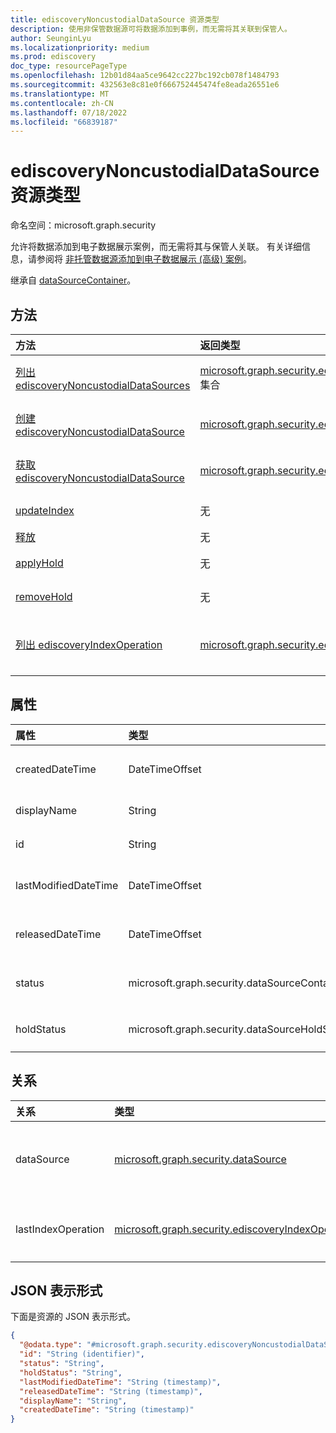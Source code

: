 ```yaml
---
title: ediscoveryNoncustodialDataSource 资源类型
description: 使用非保管数据源可将数据添加到事例，而无需将其关联到保管人。
author: SeunginLyu
ms.localizationpriority: medium
ms.prod: ediscovery
doc_type: resourcePageType
ms.openlocfilehash: 12b01d84aa5ce9642cc227bc192cb078f1484793
ms.sourcegitcommit: 432563e8c81e0f666752445474fe8eada26551e6
ms.translationtype: MT
ms.contentlocale: zh-CN
ms.lasthandoff: 07/18/2022
ms.locfileid: "66839187"
---
```

# <a name="ediscoverynoncustodialdatasource-resource-type"></a>ediscoveryNoncustodialDataSource 资源类型

命名空间：microsoft.graph.security



允许将数据添加到电子数据展示案例，而无需将其与保管人关联。 有关详细信息，请参阅将 [非托管数据源添加到电子数据展示 (高级) 案例](/microsoft-365/compliance/non-custodial-data-sources)。


继承自 [dataSourceContainer](../resources/security-datasourcecontainer.md)。

## <a name="methods"></a>方法
|方法|返回类型|说明|
|:---|:---|:---|
|[列出 ediscoveryNoncustodialDataSources](../api/security-ediscoverysearch-list-noncustodialsources.md)|[microsoft.graph.security.ediscoveryNoncustodialDataSource](../resources/security-ediscoverynoncustodialdatasource.md) 集合|获取 [ediscoveryNoncustodialDataSource](../resources/security-ediscoverynoncustodialdatasource.md) 对象及其属性的列表。|
|[创建 ediscoveryNoncustodialDataSource](../api/security-ediscoverysearch-post-noncustodialsources.md)|[microsoft.graph.security.ediscoveryNoncustodialDataSource](../resources/security-ediscoverynoncustodialdatasource.md)|创建新的 [ediscoveryNoncustodialDataSource](../resources/security-ediscoverynoncustodialdatasource.md) 对象。|
|[获取 ediscoveryNoncustodialDataSource](../api/security-ediscoverynoncustodialdatasource-get.md)|[microsoft.graph.security.ediscoveryNoncustodialDataSource](../resources/security-ediscoverynoncustodialdatasource.md)|读取 [ediscoveryNoncustodialDataSource 对象的](../resources/security-ediscoverynoncustodialdatasource.md) 属性和关系。|
|[updateIndex](../api/security-ediscoverynoncustodialdatasource-updateindex.md)|无|触发 indexOperation，使非保管数据源和关联的数据源可搜索。|
|[释放](../api/security-ediscoverynoncustodialdatasource-release.md)|无|从案例中释放非存储数据源。|
|[applyHold](../api/security-ediscoverynoncustodialdatasource-applyhold.md)|无|开始将保留应用到电子数据展示非托管数据源的过程。|
|[removeHold](../api/security-ediscoverynoncustodialdatasource-removehold.md)|无|开始从电子数据展示非存储数据源中删除保留的过程。|
|[列出 ediscoveryIndexOperation](../api/security-ediscoverycustodian-list-lastindexoperation.md)|[microsoft.graph.security.ediscoveryIndexOperation](../resources/security-ediscoveryindexoperation.md) 集合|获取与 [ediscoveryNoncustodialDataSource](../resources/security-ediscoverynoncustodialdatasource.md) 关联的 [ediscoveryIndexOperation](../resources/security-ediscoveryindexoperation.md) 的列表。|

## <a name="properties"></a>属性
|属性|类型|说明|
|:---|:---|:---|
|createdDateTime|DateTimeOffset|创建了非CustodialDataSource 的日期和时间。 继承自 [microsoft.graph.security.datasourcecontainer](../resources/security-datasourcecontainer.md)。|
|displayName|String|noncustodialDataSource 的显示名称。 继承自 [microsoft.graph.security.datasourcecontainer](../resources/security-datasourcecontainer.md)。|
|id|String|nonCustodialDataSource 的唯一标识符。 继承自 [entity](../resources/entity.md)。|
|lastModifiedDateTime|DateTimeOffset|非CustodialDataSource 的上次修改日期和时间。 继承自 [microsoft.graph.security.datasourcecontainer](../resources/security-datasourcecontainer.md)。|
|releasedDateTime|DateTimeOffset|非CustodialDataSource 从案例中释放的日期和时间。 继承自 [microsoft.graph.security.datasourcecontainer](../resources/security-datasourcecontainer.md)。|
|status|microsoft.graph.security.dataSourceContainerStatus|nonCustodialDataSource 的最新状态。 继承自 [microsoft.graph.security.datasourcecontainer](../resources/security-datasourcecontainer.md)。 可取值为：`Active`、`Released`。|
|holdStatus|microsoft.graph.security.dataSourceHoldStatus|nonCustodialDataSource 的保留状态。可能的值为： `notApplied`， ， `applied`， `applying`， `removing``partial`|

## <a name="relationships"></a>关系
|关系|类型|描述|
|:---|:---|:---|
|dataSource|[microsoft.graph.security.dataSource](../resources/security-datasource.md)|用户源或 SharePoint 站点数据源作为非保管数据源。|
|lastIndexOperation|[microsoft.graph.security.ediscoveryIndexOperation](../resources/security-ediscoveryindexoperation.md)|表示非存储数据源的最新索引的操作实体。|

## <a name="json-representation"></a>JSON 表示形式
下面是资源的 JSON 表示形式。
<!-- {
  "blockType": "resource",
  "keyProperty": "id",
  "@odata.type": "microsoft.graph.security.ediscoveryNoncustodialDataSource",
  "baseType": "microsoft.graph.security.dataSourceContainer",
  "openType": false
}
-->
``` json
{
  "@odata.type": "#microsoft.graph.security.ediscoveryNoncustodialDataSource",
  "id": "String (identifier)",
  "status": "String",
  "holdStatus": "String",
  "lastModifiedDateTime": "String (timestamp)",
  "releasedDateTime": "String (timestamp)",
  "displayName": "String",
  "createdDateTime": "String (timestamp)"
}
```
